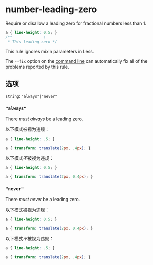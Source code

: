 # number-leading-zero

Require or disallow a leading zero for fractional numbers less than 1.

```css
a { line-height: 0.5; }
/**              ↑
 * This leading zero */
```

This rule ignores mixin parameters in Less.

The `--fix` option on the [command line](../../../docs/user-guide/cli.md#autofixing-errors) can automatically fix all of the problems reported by this rule.

## 选项

`string`: `"always"|"never"`

### `"always"`

There *must always* be a leading zero.

以下模式被视为违规：

```css
a { line-height: .5; }
```

```css
a { transform: translate(2px, .4px); }
```

以下模式*不*被视为违规：

```css
a { line-height: 0.5; }
```

```css
a { transform: translate(2px, 0.4px); }
```

### `"never"`

There *must never* be a leading zero.

以下模式被视为违规：

```css
a { line-height: 0.5; }
```

```css
a { transform: translate(2px, 0.4px); }
```

以下模式*不*被视为违规：

```css
a { line-height: .5; }
```

```css
a { transform: translate(2px, .4px); }
```
